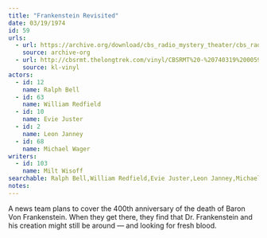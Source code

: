 ```yaml
---
title: "Frankenstein Revisited"
date: 03/19/1974
id: 59
urls: 
  - url: https://archive.org/download/cbs_radio_mystery_theater/cbs_radio_mystery_theater-0051-0100.zip/cbs_radio_mystery_theater-0051-0100%2Fcbsrmt_0059_frankenstein_revisited.mp3
    source: archive-org
  - url: http://cbsrmt.thelongtrek.com/vinyl/CBSRMT%20-%20740319%200059%20Frankenstein%20Revisited_afrts.mp3
    source: kl-vinyl
actors:  
  - id: 12
    name: Ralph Bell  
  - id: 63
    name: William Redfield  
  - id: 10
    name: Evie Juster  
  - id: 2
    name: Leon Janney  
  - id: 68
    name: Michael Wager
writers:  
  - id: 103
    name: Milt Wisoff
searchable: Ralph Bell,William Redfield,Evie Juster,Leon Janney,Michael Wager Milt Wisoff
notes:  
---
```

A news team plans to cover the 400th anniversary of the death of Baron Von Frankenstein. When they get there, they find that Dr. Frankenstein and his creation might still be around — and looking for fresh blood.